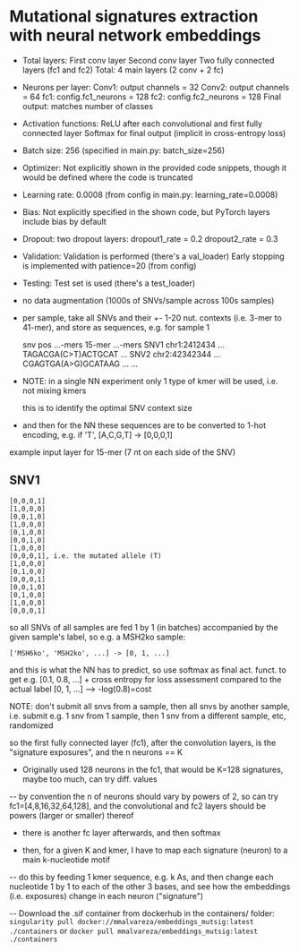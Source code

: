 # Mutational signatures extraction with neural network embeddings

- Total layers:
	First conv layer
	Second conv layer
	Two fully connected layers (fc1 and fc2)
	Total: 4 main layers (2 conv + 2 fc)
- Neurons per layer:
	Conv1: output channels = 32
	Conv2: output channels = 64
	fc1: config.fc1_neurons = 128
	fc2: config.fc2_neurons = 128
	Final output: matches number of classes
- Activation functions:
	ReLU after each convolutional and first fully connected layer
	Softmax for final output (implicit in cross-entropy loss)
- Batch size:
	256 (specified in main.py: batch_size=256)
- Optimizer:
	Not explicitly shown in the provided code snippets, though it would be defined where the code is truncated
- Learning rate:
	0.0008 (from config in main.py: learning_rate=0.0008)
- Bias:
	Not explicitly specified in the shown code, but PyTorch layers include bias by default
- Dropout:
	two dropout layers:
	dropout1_rate = 0.2
	dropout2_rate = 0.3
- Validation:
	Validation is performed (there's a val_loader)
	Early stopping is implemented with patience=20 (from config)
- Testing:
	Test set is used (there's a test_loader)

- no data augmentation (1000s of SNVs/sample across 100s samples)

- per sample, take all SNVs and their +- 1-20 nut. contexts (i.e. 3-mer to 41-mer), and store as sequences, e.g. for sample 1

	snv	pos	...-mers	15-mer	...-mers
	SNV1	chr1:2412434	...	TAGACGA(C>T)ACTGCAT	...
	SNV2	chr2:42342344	...	CGAGTGA(A>G)GCATAAG	...
	...

- NOTE: in a single NN experiment only 1 type of kmer will be used, i.e. not mixing kmers

	this is to identify the optimal SNV context size


- and then for the NN these sequences are to be converted to 1-hot encoding, e.g. if 'T', [A,C,G,T] -> [0,0,0,1]

example input layer for 15-mer (7 nt on each side of the SNV)

SNV1 
----
	[0,0,0,1]
	[1,0,0,0]
	[0,0,1,0]
	[1,0,0,0]
	[0,1,0,0]
	[0,0,1,0]
	[1,0,0,0]
	[0,0,0,1], i.e. the mutated allele (T)
	[1,0,0,0]
	[0,1,0,0]
	[0,0,0,1]
	[0,0,1,0]
	[0,1,0,0]
	[1,0,0,0]
	[0,0,0,1]

so all SNVs of all samples are fed 1 by 1 (in batches) accompanied by the given sample's label, so e.g. a MSH2ko sample:

	['MSH6ko', 'MSH2ko', ...] -> [0, 1, ...]

and this is what the NN has to predict, so use softmax as final act. funct. to get e.g. [0.1, 0.8, ...] + cross entropy for loss assessment compared to the actual label [0, 1, ...] --> -log(0.8)=cost

NOTE: don't submit all snvs from a sample, then all snvs by another sample, i.e. submit e.g. 1 snv from 1 sample, then 1 snv from a different sample, etc, randomized


so the first fully connected layer (fc1), after the convolution layers, is the "signature exposures", and the n neurons == K

- Originally used 128 neurons in the fc1, that would be K=128 signatures, maybe too much, can try diff. values

-- by convention the n of neurons should vary by powers of 2, so can try fc1=[4,8,16,32,64,128], and the convolutional and fc2 layers should be powers (larger or smaller) thereof

- there is another fc layer afterwards, and then softmax

- then, for a given K and kmer, I have to map each signature (neuron) to a main k-nucleotide motif

-- do this by feeding 1 kmer sequence, e.g. k As, and then change each nucleotide 1 by 1 to each of the other 3 bases, and see how the embeddings (i.e. exposures) change in each neuron ("signature")


-- Download the .sif container from dockerhub in the containers/ folder:
`singularity pull docker://mmalvareza/embeddings_mutsig:latest ./containers`
or 
`docker pull mmalvareza/embeddings_mutsig:latest ./containers`

